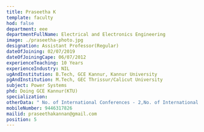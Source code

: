 ```yaml
---
title: Praseetha K
template: faculty
hod: false
department: eee
departmentFullName: Electrical and Electronics Engineering
image: ./praseetha-photo.jpg
designation: Assistant Professor(Regular)
dateOfJoining: 02/07/2019
dateOfJoiningCape: 06/07/2012
experienceTeaching: 10 Years
experienceIndustry: NIL
ugAndInstitution: B.Tech, GCE Kannur, Kannur University
pgAndInstitution: M.Tech, GEC Thrissur/Calicut University
subject: Power Systems
phd: Doing GCE Kannur(KTU)
specialization: 
otherData: " No. of International Conferences - 2,No. of International Journal - 1 "
mobileNumber: 9446317826
mailid: praseethakannan@gmail.com
position: 5
---
```

